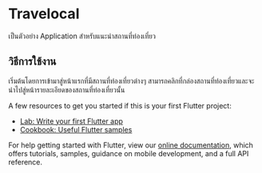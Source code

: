 # Travelocal

เป็นตัวอย่าง Application สำหรับแนะนำสถานที่ท่องเที่ยว

## วิธีการใช้งาน

เริ่มต้นโดยการเข้ามาสู่หน้าแรกที่มีสถานที่ท่องเที่ยวต่างๆ สามารถคลิกที่กล่องสถานที่ท่องเที่ยวและจะนำไปสู่หน้ารายละเอียดของสถานที่ท่องเที่ยวนั้น

A few resources to get you started if this is your first Flutter project:

- [Lab: Write your first Flutter app](https://flutter.dev/docs/get-started/codelab)
- [Cookbook: Useful Flutter samples](https://flutter.dev/docs/cookbook)

For help getting started with Flutter, view our
[online documentation](https://flutter.dev/docs), which offers tutorials,
samples, guidance on mobile development, and a full API reference.
